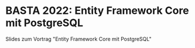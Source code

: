 # BASTA 2022: Entity Framework Core mit PostgreSQL
Slides zum Vortrag "Entity Framework Core mit PostgreSQL"
